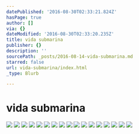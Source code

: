```yaml
---
datePublished: '2016-08-30T02:33:21.824Z'
hasPage: true
author: []
via: {}
dateModified: '2016-08-30T02:33:20.235Z'
title: vida submarina
publisher: {}
description: ''
sourcePath: _posts/2016-08-14-vida-submarina.md
starred: false
url: vida-submarina/index.html
_type: Blurb

---
```

# vida submarina
![](https://the-grid-user-content.s3-us-west-2.amazonaws.com/4404e5dc-26b6-4461-b043-4df56cde18b2.jpg)
![](https://the-grid-user-content.s3-us-west-2.amazonaws.com/0ed6bee2-2347-4d9d-8ecf-9b8b86496e5b.jpg)
![](https://the-grid-user-content.s3-us-west-2.amazonaws.com/2b602e5b-1c84-4978-b63b-5b90d84d578f.jpg)
![](https://the-grid-user-content.s3-us-west-2.amazonaws.com/9239c7b6-80c5-4b30-8fdc-7d3ad1653c5f.jpg)
![](https://the-grid-user-content.s3-us-west-2.amazonaws.com/ab87ea28-ef60-46af-8b31-509fed5994ab.jpg)
![](https://the-grid-user-content.s3-us-west-2.amazonaws.com/e80dbfb9-2dd7-4f69-bf52-06ff1eff09b5.jpg)
![](https://the-grid-user-content.s3-us-west-2.amazonaws.com/ece01b5d-7d2b-4d31-aeda-ba2a92ae421e.jpg)
![](https://the-grid-user-content.s3-us-west-2.amazonaws.com/e11aab48-5534-49b8-a9ef-b31f0b5305d0.jpg)
![](https://the-grid-user-content.s3-us-west-2.amazonaws.com/a6e675cd-8e55-4a9a-9474-1f3d8cb429af.jpg)
![](https://the-grid-user-content.s3-us-west-2.amazonaws.com/4bf4a62b-c26a-423a-94c8-7196ffb26f42.jpg)
![](https://the-grid-user-content.s3-us-west-2.amazonaws.com/0e614a13-d293-405f-87d0-f0094e96c837.jpg)
![](https://the-grid-user-content.s3-us-west-2.amazonaws.com/022708c9-66d9-4def-ab0c-f28c44a6c8da.jpg)
![](https://the-grid-user-content.s3-us-west-2.amazonaws.com/ece28a83-f008-4fc8-922c-2b947dd6c7e2.jpg)
![](https://the-grid-user-content.s3-us-west-2.amazonaws.com/22a755dc-2eac-4adb-a523-f8c4ed9bbb2b.jpg)
![](https://the-grid-user-content.s3-us-west-2.amazonaws.com/2f42e330-aa2a-4d80-bafa-23e3bf513505.jpg)
![](https://the-grid-user-content.s3-us-west-2.amazonaws.com/fd66bbf3-7bee-49ad-8e96-7ac3200c235e.jpg)
![](https://the-grid-user-content.s3-us-west-2.amazonaws.com/6c44ba7d-5658-4452-a28a-770fbeefb364.jpg)
